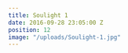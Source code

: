 ```yaml
---
title: Soulight 1
date: 2016-09-28 23:05:00 Z
position: 12
image: "/uploads/Soulight-1.jpg"
---
```


